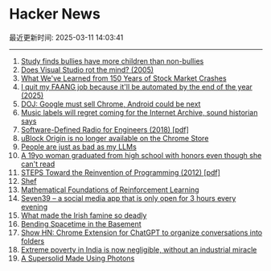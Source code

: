 # Hacker News

最近更新时间: 2025-03-11 14:03:41

--- 
1. [Study finds bullies have more children than non-bullies](https://phys.org/news/2025-02-bullies-children.html) 
2. [Does Visual Studio rot the mind? (2005)](https://charlespetzold.com/etc/DoesVisualStudioRotTheMind.html) 
3. [What We've Learned from 150 Years of Stock Market Crashes](https://www.morningstar.com/economy/what-weve-learned-150-years-stock-market-crashes) 
4. [I quit my FAANG job because it'll be automated by the end of the year (2025)](https://jagilley.github.io/faang-blog.html) 
5. [DOJ: Google must sell Chrome, Android could be next](https://arstechnica.com/google/2025/03/doj-google-must-sell-chrome-android-could-be-next/) 
6. [Music labels will regret coming for the Internet Archive, sound historian says](https://arstechnica.com/tech-policy/2025/03/music-labels-will-regret-coming-for-the-internet-archive-sound-historian-says/) 
7. [Software-Defined Radio for Engineers (2018) [pdf]](https://www.analog.com/media/en/training-seminars/design-handbooks/Software-Defined-Radio-for-Engineers-2018/SDR4Engineers.pdf) 
8. [uBlock Origin is no longer available on the Chrome Store](https://chromewebstore.google.com/detail/ublock-origin/cjpalhdlnbpafiamejdnhcphjbkeiagm?hl=en) 
9. [People are just as bad as my LLMs](https://wilsoniumite.com/2025/03/10/people-are-just-as-bad-as-my-llms/) 
10. [A 19yo woman graduated from high school with honors even though she can't read](https://www.ky3.com/2025/02/28/former-high-school-honors-student-who-says-she-cant-read-write-sues-district-where-she-graduated/) 
11. [STEPS Toward the Reinvention of Programming (2012) [pdf]](https://tinlizzie.org/VPRIPapers/tr2012001_steps.pdf) 
12. [Shef](https://github.com/eduardoagarcia/shef) 
13. [Mathematical Foundations of Reinforcement Learning](https://github.com/MathFoundationRL/Book-Mathematical-Foundation-of-Reinforcement-Learning) 
14. [Seven39 – a social media app that is only open for 3 hours every evening](https://www.seven39.com) 
15. [What made the Irish famine so deadly](https://www.newyorker.com/magazine/2025/03/17/rot-padraic-x-scanlan-book-review) 
16. [Bending Spacetime in the Basement](https://www.fourmilab.ch/gravitation/foobar/) 
17. [Show HN: Chrome Extension for ChatGPT to organize conversations into folders](https://chatgpt-folders.netlify.app/) 
18. [Extreme poverty in India is now negligible, without an industrial miracle](https://www.economist.com/finance-and-economics/2025/02/27/india-has-undermined-a-popular-myth-about-development) 
19. [A Supersolid Made Using Photons](https://www.photonicsonline.com/doc/a-super-solid-made-using-pho-tons-0001) 
